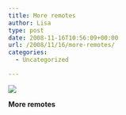 ```yaml
---
title: More remotes
author: Lisa
type: post
date: 2008-11-16T10:56:09+00:00
url: /2008/11/16/more-remotes/
categories:
  - Uncategorized

---
```

![][1]

**More remotes**

 [1]: http://data.tumblr.com/xMgN4OQMFgd4a2zhwDS3t78No1_500.jpg